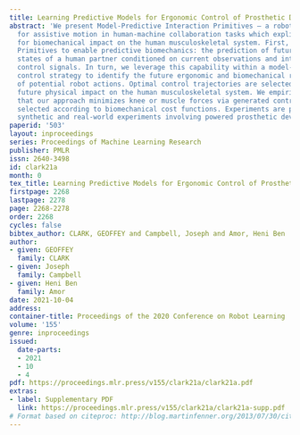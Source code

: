 ```yaml
---
title: Learning Predictive Models for Ergonomic Control of Prosthetic Devices
abstract: 'We present Model-Predictive Interaction Primitives – a robot learning framework
  for assistive motion in human-machine collaboration tasks which explicitly accounts
  for biomechanical impact on the human musculoskeletal system. First, we extend Interaction
  Primitives to enable predictive biomechanics: the prediction of future biomechanical
  states of a human partner conditioned on current observations and intended robot
  control signals. In turn, we leverage this capability within a model-predictive
  control strategy to identify the future ergonomic and biomechanical ramifications
  of potential robot actions. Optimal control trajectories are selected so as to minimize
  future physical impact on the human musculoskeletal system. We empirically demonstrate
  that our approach minimizes knee or muscle forces via generated control actions
  selected according to biomechanical cost functions. Experiments are performed in
  synthetic and real-world experiments involving powered prosthetic devices.'
paperid: '503'
layout: inproceedings
series: Proceedings of Machine Learning Research
publisher: PMLR
issn: 2640-3498
id: clark21a
month: 0
tex_title: Learning Predictive Models for Ergonomic Control of Prosthetic Devices
firstpage: 2268
lastpage: 2278
page: 2268-2278
order: 2268
cycles: false
bibtex_author: CLARK, GEOFFEY and Campbell, Joseph and Amor, Heni Ben
author:
- given: GEOFFEY
  family: CLARK
- given: Joseph
  family: Campbell
- given: Heni Ben
  family: Amor
date: 2021-10-04
address:
container-title: Proceedings of the 2020 Conference on Robot Learning
volume: '155'
genre: inproceedings
issued:
  date-parts:
  - 2021
  - 10
  - 4
pdf: https://proceedings.mlr.press/v155/clark21a/clark21a.pdf
extras:
- label: Supplementary PDF
  link: https://proceedings.mlr.press/v155/clark21a/clark21a-supp.pdf
# Format based on citeproc: http://blog.martinfenner.org/2013/07/30/citeproc-yaml-for-bibliographies/
---
```

